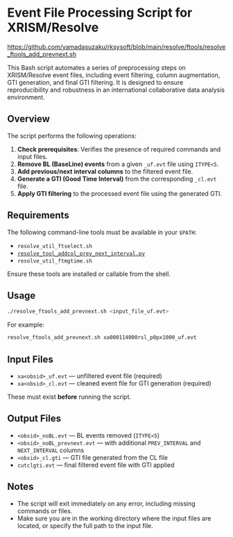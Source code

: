 # Event File Processing Script for XRISM/Resolve

https://github.com/yamadasuzaku/rksysoft/blob/main/resolve/ftools/resolve_ftools_add_prevnext.sh

This Bash script automates a series of preprocessing steps on XRISM/Resolve event files, including event filtering, column augmentation, GTI generation, and final GTI filtering. 
It is designed to ensure reproducibility and robustness in an international collaborative data analysis environment.

## Overview

The script performs the following operations:

1. **Check prerequisites**: Verifies the presence of required commands and input files.
2. **Remove BL (BaseLine) events** from a given `_uf.evt` file using `ITYPE<5`.
3. **Add previous/next interval columns** to the filtered event file.
4. **Generate a GTI (Good Time Interval)** from the corresponding `_cl.evt` file.
5. **Apply GTI filtering** to the processed event file using the generated GTI.

## Requirements

The following command-line tools must be available in your `$PATH`:

- `resolve_util_ftselect.sh`
- [`resolve_tool_addcol_prev_next_interval.py`](https://github.com/yamadasuzaku/rksysoft/blob/main/resolve/util/resolve_tool_addcol_prev_next_interval.py)
- `resolve_util_ftmgtime.sh`

Ensure these tools are installed or callable from the shell.

## Usage

```bash
./resolve_ftools_add_prevnext.sh <input_file_uf.evt>
````

For example:

```bash
resolve_ftools_add_prevnext.sh xa000114000rsl_p0px1000_uf.evt
```

## Input Files

* `xa<obsid>_uf.evt` — unfiltered event file (required)
* `xa<obsid>_cl.evt` — cleaned event file for GTI generation (required)

These must exist **before** running the script.

## Output Files

* `<obsid>_noBL.evt` — BL events removed (`ITYPE<5`)
* `<obsid>_noBL_prevnext.evt` — with additional `PREV_INTERVAL` and `NEXT_INTERVAL` columns
* `<obsid>_cl.gti` — GTI file generated from the CL file
* `cutclgti.evt` — final filtered event file with GTI applied

## Notes

* The script will exit immediately on any error, including missing commands or files.
* Make sure you are in the working directory where the input files are located, or specify the full path to the input file.